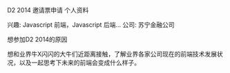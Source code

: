 D2 2014 邀请票申请
个人资料

兴趣: Javascript 前端，Javascript 后端...
公司: 苏宁金融公司




想参加D2 2014的原因

想和业界牛X闪闪的大牛们近距离接触，了解业界各家公司现在的前端技术发展状况，以及一起思考下未来的前端会变成什么样子。
